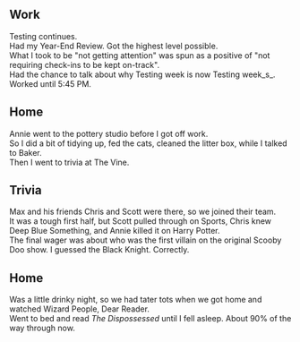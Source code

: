## Work
Testing continues.  
Had my Year-End Review. Got the highest level possible.  
What I took to be "not getting attention" was spun as a positive of "not requiring check-ins to be kept on-track".  
Had the chance to talk about why Testing week is now Testing week_s_.
Worked until 5:45 PM.  

## Home
Annie went to the pottery studio before I got off work.  
So I did a bit of tidying up, fed the cats, cleaned the litter box, while I talked to Baker.  
Then I went to trivia at The Vine.  

## Trivia
Max and his friends Chris and Scott were there, so we joined their team.  
It was a tough first half, but Scott pulled through on Sports, Chris knew Deep Blue Something, and Annie killed it on Harry Potter.  
The final wager was about who was the first villain on the original Scooby Doo show. I guessed the Black Knight. Correctly.  

## Home
Was a little drinky night, so we had tater tots when we got home and watched Wizard People, Dear Reader.  
Went to bed and read _The Dispossessed_ until I fell asleep. About 90% of the way through now.

